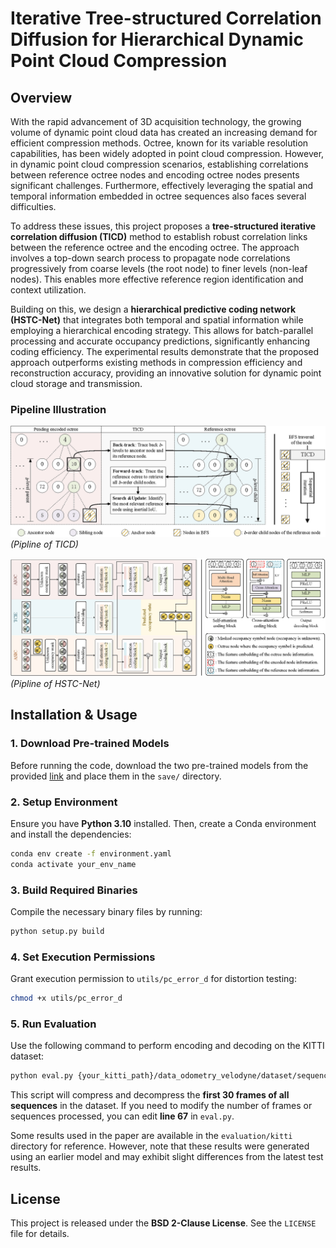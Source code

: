 # Iterative Tree-structured Correlation Diffusion for Hierarchical Dynamic Point Cloud Compression

## Overview  

With the rapid advancement of 3D acquisition technology, the growing volume of dynamic point cloud data has created an increasing demand for efficient compression methods. Octree, known for its variable resolution capabilities, has been widely adopted in point cloud compression. However, in dynamic point cloud compression scenarios, establishing correlations between reference octree nodes and encoding octree nodes presents significant challenges. Furthermore, effectively leveraging the spatial and temporal information embedded in octree sequences also faces several difficulties.  

To address these issues, this project proposes a **tree-structured iterative correlation diffusion (TICD)** method to establish robust correlation links between the reference octree and the encoding octree. The approach involves a top-down search process to propagate node correlations progressively from coarse levels (the root node) to finer levels (non-leaf nodes). This enables more effective reference region identification and context utilization.  

Building on this, we design a **hierarchical predictive coding network (HSTC-Net)** that integrates both temporal and spatial information while employing a hierarchical encoding strategy. This allows for batch-parallel processing and accurate occupancy predictions, significantly enhancing coding efficiency. The experimental results demonstrate that the proposed approach outperforms existing methods in compression efficiency and reconstruction accuracy, providing an innovative solution for dynamic point cloud storage and transmission.  

### Pipeline Illustration  
![](Fig1.png)
*(Pipline of TICD)*  

![](Fig2.png)
*(Pipline of HSTC-Net)*  

## Installation & Usage  

### 1. Download Pre-trained Models  
Before running the code, download the two pre-trained models from the provided [link](https://drive.google.com/drive/folders/1r842U4CLxCK72DlvPDfTCpiH_XO6ptq8?usp=sharing) and place them in the `save/` directory.  

### 2. Setup Environment  
Ensure you have **Python 3.10** installed. Then, create a Conda environment and install the dependencies:  

```bash
conda env create -f environment.yaml
conda activate your_env_name
```

### 3. Build Required Binaries  
Compile the necessary binary files by running:  

```bash
python setup.py build
```

### 4. Set Execution Permissions  
Grant execution permission to `utils/pc_error_d` for distortion testing:  

```bash
chmod +x utils/pc_error_d
```

### 5. Run Evaluation  
Use the following command to perform encoding and decoding on the KITTI dataset:  

```bash
python eval.py {your_kitti_path}/data_odometry_velodyne/dataset/sequences --decode
```

This script will compress and decompress the **first 30 frames of all sequences** in the dataset. If you need to modify the number of frames or sequences processed, you can edit **line 67** in `eval.py`.  

Some results used in the paper are available in the `evaluation/kitti` directory for reference. However, note that these results were generated using an earlier model and may exhibit slight differences from the latest test results. 

## License  
This project is released under the **BSD 2-Clause License**. See the `LICENSE` file for details.  



